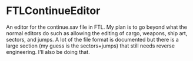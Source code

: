 FTLContinueEditor
=================

An editor for the continue.sav file in FTL. My plan is to go beyond what the normal editors do such as allowing the editing of cargo, weapons, ship art, sectors, and jumps. A lot of the file format is documented but there is a large section (my guess is the sectors+jumps) that still needs reverse engineering. I'll also be doing that.